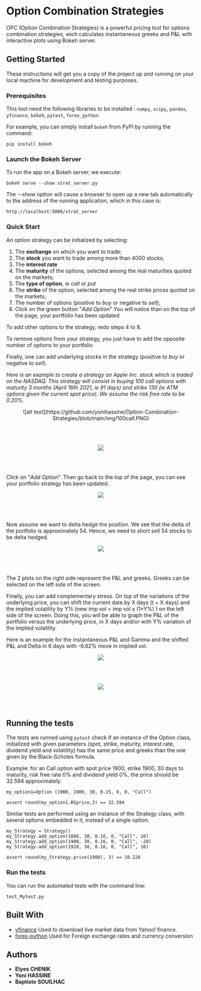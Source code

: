 # Option Combination Strategies

OPC (Option Combination Strategies) is a powerful pricing tool for options combination strategies, wich calculates instantaneous greeks and P&L with interactive plots using Bokeh server. 


## Getting Started

These instructions will get you a copy of the project up and running on your local machine for development and testing purposes. 


### Prerequisites

This tool need the following libraries to be installed : `numpy`, `scipy`, `pandas`, `yfinance`, `bokeh`, `pytest`, `forex_python`

For example, you can simply install `bokeh` from PyPI by running the command:
```
pip install bokeh
```

### Launch the Bokeh Server

To run the app on a Bokeh server, we execute:

```
bokeh serve --show strat_server.py
```

The --show option will cause a browser to open up a new tab automatically to the address of the running application, which in this case is:

```
http://localhost:5006/strat_server
```

### Quick Start

An option strategy can be initialized by selecting:
1. The **exchange** on which you want to trade;
2. The **stock** you want to trade among more than 4000 stocks;
3. The **interest rate**
4. The **maturity**  of the options, selected among the real maturities quoted on the markets;
5. The **type of option**, ie *call* or *put* 
6. The **strike** of the option, selected among the real strike prices quoted on the markets;
7. The number of options (positive to *buy* or negative to *sell*);
8. Click on the green button "*Add Option*"
You will notice than on the top of the page, your portfolio has been updated

To add other options to the strategy, redo steps 4 to 8.

To remove options from your strategy, you just have to add the opposite number of options to your portfolio

Finally, one can add underlying stocks in the strategy (positive to *buy* or negative to *sell*).

*Here is an example to create a strategy on Apple Inc. stock which is traded on the NASDAQ. This strategy will* 
*consist in buying 100 call options with maturity 3 months (April 16th 2021, ie 91 days) and strike 130 (ie ATM options given the current spot price). We assume the risk free rate to be 0.20%.*

<p align="center">
![alt text](https://github.com/yonihassine/Option-Combination-Strategies/blob/main/img/100call.PNG)
</p>

<br/><br/>


<p align="center">
<img src="https://github.com/yonihassine/Option-Combination-Strategies/blob/main/img/100call.PNG" />
</p>

<br/><br/>

Click on "*Add Option*". Then go back to the top of the page, you can see your portfolio strategy has been updated.

<p align="center">
<img src="https://github.com/yonihassine/Option-Combination-Strategies/blob/main/img/ptfupdate.PNG" />
</p>

<br/><br/>

Now assume we want to delta hedge the position. We see that the delta of the portfolio is approximately 54.
Hence, we need to short sell 54 stocks to be delta hedged.

<p align="center">
<img src="https://github.com/yonihassine/Option-Combination-Strategies/blob/main/img/deltastock.PNG" />
</p>

<br/><br/>

The 2 plots on the right side represent the P&L and greeks. Greeks can be selected on the left side of the screen. 

Finally, you can add complementary stress. On top of the variations of the underlying price, you can shift the current date by X days (t + X days) and the implied volatility by Y% (new imp vol = imp vol x (1+Y%) ) on the left side of the screen. Doing this, you will be able to graph the P&L of the portfolio versus the underlying price, in X days and/or with Y% variation of the implied volatility.

Here is an example for the instantaneous P&L and Gamma and the shifted P&L and Delta in 6 days with -6.62% move in implied vol.

<p align="center">
<img src="https://github.com/yonihassine/Option-Combination-Strategies/blob/main/img/gamma.PNG" />
</p>

<br/><br/>

<p align="center">
<img src="https://github.com/yonihassine/Option-Combination-Strategies/blob/main/img/plots.PNG" />
</p>

<br/><br/>


## Running the tests

The tests are runned using `pytest` check if an instance of the Option class, initialized with given parameters (spot, strike, maturity, interest rate, dividend yield and volatility) has the same price and greeks than the one given by the Black-Scholes formula.

Example: for an Call option with spot price 1900, strike 1900, 30 days to maturity, risk free rate 0% and dividend yield 0%, the price should be 32.594 approximately.

```
my_option1=Option (1900, 1900, 30, 0.15, 0, 0, "Call")
```
```
assert round(my_option1.BSprice,3) == 32.594
```

Similar tests are performed using an instance of the Strategy class, with several options embedded in it, instead of a single option.

```
my_Strategy = Strategy()
my_Strategy.add_option(1880, 30, 0.16, 0, "Call", 10)
my_Strategy.add_option(1900, 30, 0.16, 0, "Call", -20)
my_Strategy.add_option(1920, 30, 0.16, 0, "Call", 10)
```

```
assert round(my_Strategy.price(1900), 3) == 18.226
```


### Run the tests

You can run the automated tests with the command line:

```
test_Mytest.py
```


## Built With

* [yfinance](https://pypi.org/project/yfinance/) Used to download live market data from Yahoo! finance.
* [forex-python](https://pypi.org/project/forex-python/) Used for Foreign exchange rates and currency conversion

## Authors

* **Elyes CHENIK**
* **Yoni HASSINE**
* **Baptiste SOUILHAC**

